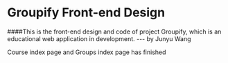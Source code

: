 Groupify Front-end Design
===

####This is the front-end design and code of project Groupify, which is an educational web application in development. --- by Junyu Wang

Course index page and Groups index page has finished


